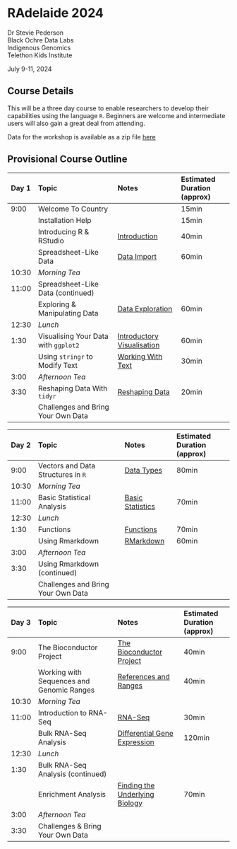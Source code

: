 RAdelaide 2024
================
Dr Stevie Pederson  
Black Ochre Data Labs  
Indigenous Genomics  
Telethon Kids Institute

July 9-11, 2024

## Course Details

This will be a three day course to enable researchers to develop their
capabilities using the language `R`. Beginners are welcome and
intermediate users will also gain a great deal from attending.

Data for the workshop is available as a zip file [here](data.zip)

## Provisional Course Outline

| Day 1 | Topic                                | Notes                                        | Estimated Duration <br>(approx) |
|:------|:-------------------------------------|:---------------------------------------------|:--------------------------------|
| 9:00  | Welcome To Country                   |                                              | 15min                           |
|       | Installation Help                    |                                              | 15min                           |
|       | Introducing R & RStudio              | [Introduction](intro.html)                   | 40min                           |
|       | Spreadsheet-Like Data                | [Data Import](import.html)                   | 60min                           |
| 10:30 | *Morning Tea*                        |                                              |                                 |
| 11:00 | Spreadsheet-Like Data (continued)    |                                              |                                 |
|       | Exploring & Manipulating Data        | [Data Exploration](exploring.html)           | 60min                           |
| 12:30 | *Lunch*                              |                                              |                                 |
| 1:30  | Visualising Your Data with `ggplot2` | [Introductory Visualisation](intro_vis.html) | 60min                           |
|       | Using `stringr` to Modify Text       | [Working With Text](text.html)               | 30min                           |
| 3:00  | *Afternoon Tea*                      |                                              |                                 |
| 3:30  | Reshaping Data With `tidyr`          | [Reshaping Data](tidyr.html)                 | 20min                           |
|       | Challenges and Bring Your Own Data   |                                              |                                 |

| Day 2 | Topic                              | Notes                                | Estimated Duration <br>(approx) |
|:------|:-----------------------------------|:-------------------------------------|:--------------------------------|
| 9:00  | Vectors and Data Structures in `R` | [Data Types](data_types.html)        | 80min                           |
| 10:30 | *Morning Tea*                      |                                      |                                 |
| 11:00 | Basic Statistical Analysis         | [Basic Statistics](basic_stats.html) | 70min                           |
| 12:30 | *Lunch*                            |                                      |                                 |
| 1:30  | Functions                          | [Functions](functions.html)          | 70min                           |
|       | Using Rmarkdown                    | [RMarkdown](rmarkdown.html)          | 60min                           |
| 3:00  | *Afternoon Tea*                    |                                      |                                 |
| 3:30  | Using Rmarkdown (continued)        |                                      |                                 |
|       | Challenges and Bring Your Own Data |                                      |                                 |

| Day 3 | Topic                                     | Notes                                             | Estimated Duration <br>(approx) |
|:------|:------------------------------------------|:--------------------------------------------------|:--------------------------------|
| 9:00  | The Bioconductor Project                  | [The Bioconductor Project](intro_bioc.html)       | 40min                           |
|       | Working with Sequences and Genomic Ranges | [References and Ranges](references.html)          | 40min                           |
| 10:30 | *Morning Tea*                             |                                                   |                                 |
| 11:00 | Introduction to RNA-Seq                   | [RNA-Seq](rna_seq.html)                           | 30min                           |
|       | Bulk RNA-Seq Analysis                     | [Differential Gene Expression](deg.html)          | 120min                          |
| 12:30 | *Lunch*                                   |                                                   |                                 |
| 1:30  | Bulk RNA-Seq Analysis (continued)         |                                                   |                                 |
|       | Enrichment Analysis                       | [Finding the Underlying Biology](enrichment.html) | 70min                           |
| 3:00  | *Afternoon Tea*                           |                                                   |                                 |
| 3:30  | Challenges & Bring Your Own Data          |                                                   |                                 |
